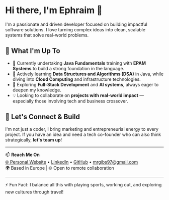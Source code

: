 # Hi there, I'm Ephraim 👋

I'm a passionate and driven developer focused on building impactful software solutions. I love turning complex ideas into clean, scalable systems that solve real-world problems.

## 🚀 What I'm Up To

- 🔭 Currently undertaking **Java Fundamentals** training with **EPAM Systems** to build a strong foundation in the language.
- 🌱 Actively learning **Data Structures and Algorithms (DSA)** in Java, while diving into **Cloud Computing** and infrastructure technologies.
- 🧠 Exploring **Full-Stack Development** and **AI systems**, always eager to deepen my knowledge.
- 💡 Looking to collaborate on **projects with real-world impact** — especially those involving tech and business crossover.

## 🤝 Let's Connect & Build

I'm not just a coder, I bring marketing and entrepreneurial energy to every project. If you have an idea and need a tech co-founder who can also think strategically, **let's team up**!

---

📫 **Reach Me On**  
[🌐 Personal Website](https://ephraimgibson.pro) • [LinkedIn](https://linkedin.com/in/ephraimgibson) • [GitHub](https://github.com/ephraimgibson) •  mrgibs97@gmail.com  
🌍 Based in Europe | 🌐 Open to remote collaboration

---

⚡ Fun Fact: I balance all this with playing sports, working out, and exploring new cultures through travel!

<!--
**EphraimGibson/ephraimgibson** is a ✨ _special_ ✨ repository because its `README.md` (this file) appears on your GitHub profile.

Here are some ideas to get you started:

- 🔭 I’m currently working on ...
- 🌱 I’m currently learning ...
- 👯 I’m looking to collaborate on ...
- 🤔 I’m looking for help with ...
- 💬 Ask me about ...
- 📫 How to reach me: ...
- 😄 Pronouns: ...
- ⚡ Fun fact: ...
-->
